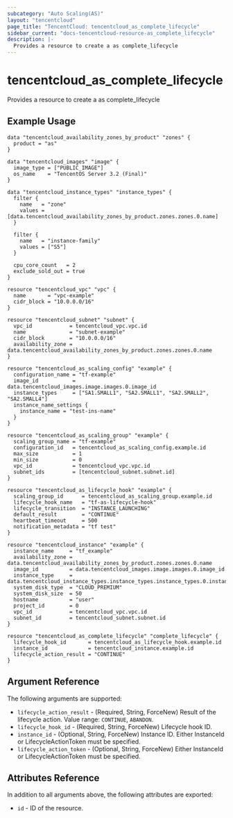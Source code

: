 ```yaml
---
subcategory: "Auto Scaling(AS)"
layout: "tencentcloud"
page_title: "TencentCloud: tencentcloud_as_complete_lifecycle"
sidebar_current: "docs-tencentcloud-resource-as_complete_lifecycle"
description: |-
  Provides a resource to create a as complete_lifecycle
---
```


# tencentcloud_as_complete_lifecycle

Provides a resource to create a as complete_lifecycle

## Example Usage

```hcl
data "tencentcloud_availability_zones_by_product" "zones" {
  product = "as"
}

data "tencentcloud_images" "image" {
  image_type = ["PUBLIC_IMAGE"]
  os_name    = "TencentOS Server 3.2 (Final)"
}

data "tencentcloud_instance_types" "instance_types" {
  filter {
    name   = "zone"
    values = [data.tencentcloud_availability_zones_by_product.zones.zones.0.name]
  }

  filter {
    name   = "instance-family"
    values = ["S5"]
  }

  cpu_core_count   = 2
  exclude_sold_out = true
}

resource "tencentcloud_vpc" "vpc" {
  name       = "vpc-example"
  cidr_block = "10.0.0.0/16"
}

resource "tencentcloud_subnet" "subnet" {
  vpc_id            = tencentcloud_vpc.vpc.id
  name              = "subnet-example"
  cidr_block        = "10.0.0.0/16"
  availability_zone = data.tencentcloud_availability_zones_by_product.zones.zones.0.name
}

resource "tencentcloud_as_scaling_config" "example" {
  configuration_name = "tf-example"
  image_id           = data.tencentcloud_images.image.images.0.image_id
  instance_types     = ["SA1.SMALL1", "SA2.SMALL1", "SA2.SMALL2", "SA2.SMALL4"]
  instance_name_settings {
    instance_name = "test-ins-name"
  }
}

resource "tencentcloud_as_scaling_group" "example" {
  scaling_group_name = "tf-example"
  configuration_id   = tencentcloud_as_scaling_config.example.id
  max_size           = 1
  min_size           = 0
  vpc_id             = tencentcloud_vpc.vpc.id
  subnet_ids         = [tencentcloud_subnet.subnet.id]
}

resource "tencentcloud_as_lifecycle_hook" "example" {
  scaling_group_id      = tencentcloud_as_scaling_group.example.id
  lifecycle_hook_name   = "tf-as-lifecycle-hook"
  lifecycle_transition  = "INSTANCE_LAUNCHING"
  default_result        = "CONTINUE"
  heartbeat_timeout     = 500
  notification_metadata = "tf test"
}

resource "tencentcloud_instance" "example" {
  instance_name     = "tf_example"
  availability_zone = data.tencentcloud_availability_zones_by_product.zones.zones.0.name
  image_id          = data.tencentcloud_images.image.images.0.image_id
  instance_type     = data.tencentcloud_instance_types.instance_types.instance_types.0.instance_type
  system_disk_type  = "CLOUD_PREMIUM"
  system_disk_size  = 50
  hostname          = "user"
  project_id        = 0
  vpc_id            = tencentcloud_vpc.vpc.id
  subnet_id         = tencentcloud_subnet.subnet.id
}

resource "tencentcloud_as_complete_lifecycle" "complete_lifecycle" {
  lifecycle_hook_id       = tencentcloud_as_lifecycle_hook.example.id
  instance_id             = tencentcloud_instance.example.id
  lifecycle_action_result = "CONTINUE"
}
```

## Argument Reference

The following arguments are supported:

* `lifecycle_action_result` - (Required, String, ForceNew) Result of the lifecycle action. Value range: `CONTINUE`, `ABANDON`.
* `lifecycle_hook_id` - (Required, String, ForceNew) Lifecycle hook ID.
* `instance_id` - (Optional, String, ForceNew) Instance ID. Either InstanceId or LifecycleActionToken must be specified.
* `lifecycle_action_token` - (Optional, String, ForceNew) Either InstanceId or LifecycleActionToken must be specified.

## Attributes Reference

In addition to all arguments above, the following attributes are exported:

* `id` - ID of the resource.



